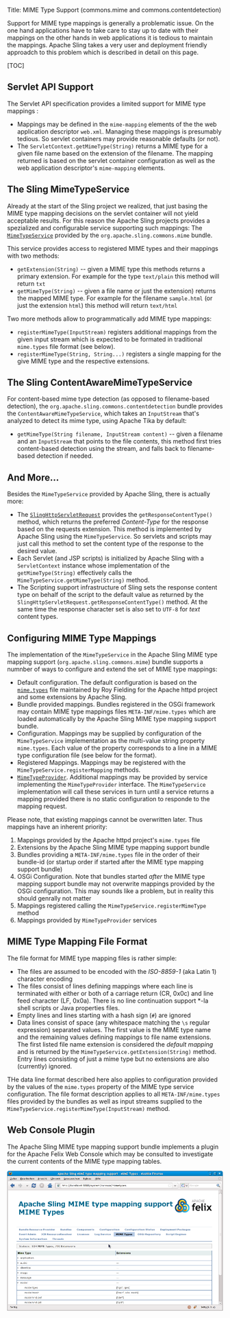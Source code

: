 Title: MIME Type Support (commons.mime and commons.contentdetection)

Support for MIME type mappings is generally a problematic issue. On the one hand applications have to take care to stay up to date with their mappings on the other hands in web applications it is tedious to maintain the mappings. Apache Sling takes a very user and deployment friendly approadch to this problem which is described in detail on this page.

[TOC]

## Servlet API Support

The Servlet API specification provides a limited support for MIME type mappings :

* Mappings may be defined in the `mime-mapping` elements of the the web application descriptor `web.xml`. Managing these mappings is presumably tedious. So servlet containers may provide reasonable defaults (or not).
* The `ServletContext.getMimeType(String)` returns a MIME type for a given file name based on the extension of the filename. The mapping returned is based on the servlet container configuration as well as the web application descriptor's `mime-mapping` elements.


## The Sling MimeTypeService

Already at the start of the Sling project we realized, that just basing the MIME type mapping decisions on the servlet container will not yield acceptable results. For this reason the Apache Sling projects provides a spezialized and configurable service supporting such mappings: The [`MimeTypeService`](/apidocs/sling6/org/apache/sling/commons/mime/MimeTypeService.html) provided by the `org.apache.sling.commons.mime` bundle.

This service provides access to registered MIME types and their mappings with two methods:

* `getExtension(String)` -- given a MIME type this methods returns a primary extension. For example for the type `text/plain` this method will return `txt`
* `getMimeType(String)` -- given a file name or just the extension) returns the mapped MIME type. For example for the filename `sample.html` (or just the extension `html`) this method will return `text/html`


Two more methods allow to programmatically add MIME type mappings:

* `registerMimeType(InputStream)` registers additional mappings from the given input stream which is expected to be formated in traditional `mime.types` file format (see below).
* `registerMimeType(String, String...)` registers a single mapping for the give MIME type and the respective extensions.

## The Sling ContentAwareMimeTypeService

For content-based mime type detection (as opposed to filename-based detection), the `org.apache.sling.commons.contentdetection` bundle 
provides the `ContentAwareMimeTypeService`, which takes an `InputStream` that's analyzed to detect its mime type, using Apache Tika
by default:

* `getMimeType(String filename, InputStream content)` -- given a filename and an `InputStream` that points to the file contents, this method first tries content-based detection using the stream, and falls back to filename-based detection if needed.

## And More...

Besides the `MimeTypeService` provided by Apache Sling, there is actually more:

* The [`SlingHttpServletRequest`](/apidocs/sling6/org/apache/sling/api/SlingHttpServletRequest.html) provides the `getResponseContentType()` method, which returns the preferred *Content-Type* for the response based on the requests extension. This method is implemented by Apache Sling using the `MimeTypeService`. So servlets and scripts may just call this method to set the content type of the response to the desired value.
* Each Servlet (and JSP scripts) is initialized by Apache Sling with a `ServletContext` instance whose implementation of the `getMimeType(String)` effectively calls the `MimeTypeService.getMimeType(String)` method.
* The Scripting support infrastructure of Sling sets the response content type on behalf of the script to the default value as returned by the `SlingHttpServletRequest.getResponseContentType()` method. At the same time the response character set is also set to `UTF-8` for *text* content types.

## Configuring MIME Type Mappings

The implementation of the `MimeTypeService` in the Apache Sling MIME type mapping support (`org.apache.sling.commons.mime`) bundle supports a numnber of ways to configure and extend the set of MIME type mappings:

* Default configuration. The default configuration is based on the [`mime.types`](http://svn.apache.org/repos/asf/httpd/httpd/trunk/docs/conf/mime.types) file maintained by Roy Fielding for the Apache httpd project and some extensions by Apache Sling.
* Bundle provided mappings. Bundles registered in the OSGi framework may contain MIME type mappings files `META-INF/mime.types` which are loaded automatically by the Apache Sling MIME type mapping support bundle.
* Configuration. Mappings may be supplied by configuration of the `MimeTypeService` implementation as the multi-value string property `mime.types`. Each value of the property corresponds to a line in a MIME type configuration file (see below for the format).
* Registered Mappings. Mappings may be registered with the `MimeTypeService.registerMapping` methods.
* [`MimeTypeProvider`](/apidocs/sling6/org/apache/sling/commons/mime/MimeTypeProvider.html). Additional mappings may be provided by service implementing the `MimeTypeProvider` interface. The `MimeTypeService` implementation will call these services in turn until a service returns a mapping provided there is no static configuration to responde to the mapping request.

Please note, that existing mappings cannot be overwritten later. Thus mappings have an inherent priority:

1. Mappings provided by the Apache httpd project's `mime.types` file
1. Extensions by the Apache Sling MIME type mapping support bundle
1. Bundles providing a `META-INF/mime.types` file in the order of their bundle-id (or startup order if started after the MIME type mapping support bundle)
1. OSGi Configuration. Note that bundles started *after* the MIME type mapping support bundle may not overwrite mappings provided by the OSGi configuration. This may sounds like a problem, but in reality this should genrally not matter
1. Mappings registered calling the `MimeTypeService.registerMimeType` method
1. Mappings provided by `MimeTypeProvider` services

## MIME Type Mapping File Format

The file format for MIME type mapping files is rather simple:

* The files are assumed to be encoded with the *ISO-8859-1* (aka Latin 1) character encoding
* The files consist of lines defining mappings where each line is terminated with either or both of a carriage return (CR, 0x0c) and line feed character (LF, 0x0a). There is no line continuation support *-la shell scripts or Java properties files.
* Empty lines and lines starting with a hash sign (`#`) are ignored
* Data lines consist of space (any whitespace matching the `\s` regular expression) separated values. The first value is the MIME type name and the remaining values defining mappings to file name extensions. The first listed file name extension is considered the *default mapping* and is returned by the `MimeTypeService.getExtension(String)` method. Entry lines consisting of just a mime type but no extensions are also (currently) ignored.

THe data line format described here also applies to configuration provided by the values of the `mime.types` property of the MIME type service configuration. The file format description applies to all `META-INF/mime.types` files provided by the bundles as well as input streams supplied to the `MimeTypeService.registerMimeType(InputStream)` method.

## Web Console Plugin

The Apache Sling MIME type mapping support bundle implements a plugin for the Apache Felix Web Console which may be consulted to investigate the current contents of the MIME type mapping tables.

![Mime Types Web Console Plugin](/documentation/bundles/mimetypes.png)
